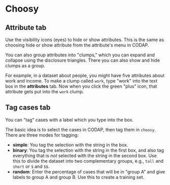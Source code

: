 # Choosy

## Attribute tab

Use the visibility icons (eyes) to hide or show attributes. This is the same as choosing hide or show attribute from the attribute's menu in CODAP.

You can also group attributes into "clumps," which you can expand and collapse using the disclosure triangles. 
There you can also show and hide clumps as a group.

For example, in a dataset about people, you might have five attributes about work and income. 
To make a clump called `work`, type "work" into the text box in the **attributes** tab. 
Now when you click the green "plus" icon, that attribute gets put into the `work` clump.

## Tag cases tab

You can "tag" cases with a label which you type into the box.

The basic idea is to select the cases in CODAP, then tag them in `choosy`. There are three modes for tagging:

* **simple**: You tag the selection with the string in the box.
* **binary**: You tag the selection with the string in the first box, and also tag everything that is *not* selected with the string in the second box.
Use this to divide the dataset into two complementary groups, e.g., `tall` and `short` or `$` and `$$`.
* **random**: Enter the percentage of cases that will be in "group A" and give labels to group A and group B. Use this to create a training set.
